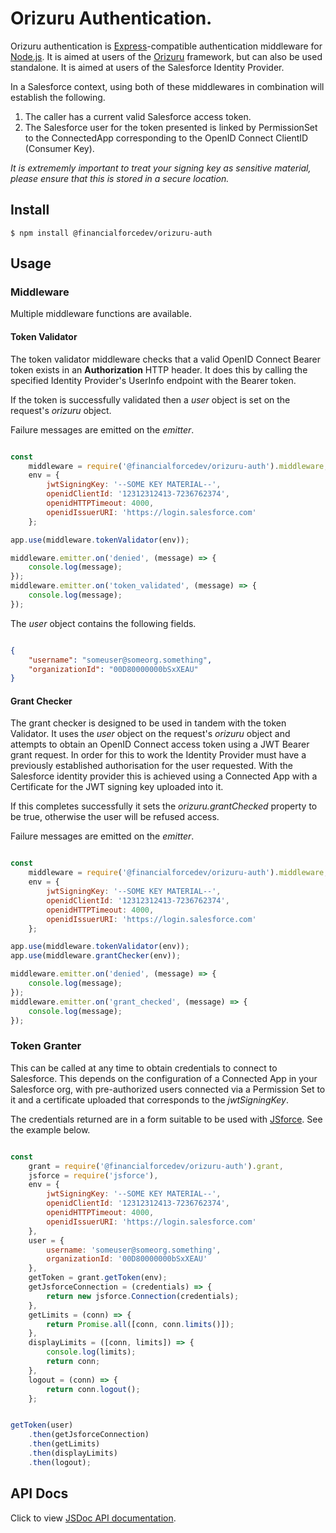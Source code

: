 # Orizuru Authentication.

Orizuru authentication is [Express](http://expressjs.com/)-compatible authentication
middleware for [Node.js](http://nodejs.org/). It is aimed at users of the [Orizuru](https://www.npmjs.com/package/@financialforcedev/orizuru) framework, but can also be used standalone. It is aimed at users of the Salesforce Identity Provider.

In a Salesforce context, using both of these middlewares in combination will establish the following.

1. The caller has a current valid Salesforce access token.
2. The Salesforce user for the token presented is linked by PermissionSet to the ConnectedApp corresponding to the OpenID Connect ClientID (Consumer Key).

*It is extrememly important to treat your signing key as sensitive material, please ensure that this is stored in a secure location.*

## Install

```
$ npm install @financialforcedev/orizuru-auth
```

## Usage

### Middleware

Multiple middleware functions are available.

#### Token Validator

The token validator middleware checks that a valid OpenID Connect Bearer token exists in an **Authorization** HTTP header. It does this by calling the specified Identity Provider's UserInfo endpoint with the Bearer token.

If the token is successfully validated then a *user* object is set on the request's *orizuru* object.

Failure messages are emitted on the *emitter*.

```javascript

const
	middleware = require('@financialforcedev/orizuru-auth').middleware,
	env = {
		jwtSigningKey: '--SOME KEY MATERIAL--',
		openidClientId: '12312312413-7236762374',
		openidHTTPTimeout: 4000,
		openidIssuerURI: 'https://login.salesforce.com'
	};

app.use(middleware.tokenValidator(env));

middleware.emitter.on('denied', (message) => {
	console.log(message);
});
middleware.emitter.on('token_validated', (message) => {
	console.log(message);
});


```

The *user* object contains the following fields.

```json

{
	"username": "someuser@someorg.something",
	"organizationId": "00D80000000bSxXEAU"
}

```

#### Grant Checker

The grant checker is designed to be used in tandem with the token Validator. It uses the *user* object on the request's *orizuru* object and attempts to obtain an OpenID Connect access token using a JWT Bearer grant request. In order for this to work the Identity Provider must have a previously established authorisation for the user requested. With the Salesforce identity provider this is achieved using a Connected App with a Certificate for the JWT signing key uploaded into it.

If this completes successfully it sets the *orizuru.grantChecked* property to be true, otherwise the user will be refused access.

Failure messages are emitted on the *emitter*.

```javascript

const
	middleware = require('@financialforcedev/orizuru-auth').middleware,
	env = {
		jwtSigningKey: '--SOME KEY MATERIAL--',
		openidClientId: '12312312413-7236762374',
		openidHTTPTimeout: 4000,
		openidIssuerURI: 'https://login.salesforce.com'
	};

app.use(middleware.tokenValidator(env));
app.use(middleware.grantChecker(env));

middleware.emitter.on('denied', (message) => {
    console.log(message);
});
middleware.emitter.on('grant_checked', (message) => {
	console.log(message);
});


```

### Token Granter

This can be called at any time to obtain credentials to connect to Salesforce. This depends on the configuration of a Connected App in your Salesforce org, with pre-authorized users connected via a Permission Set to it and a certificate uploaded that corresponds to the *jwtSigningKey*.

The credentials returned are in a form suitable to be used with [JSforce](https://jsforce.github.io/). See the example below.

```javascript

const
	grant = require('@financialforcedev/orizuru-auth').grant,
	jsforce = require('jsforce'),
	env = {
		jwtSigningKey: '--SOME KEY MATERIAL--',
		openidClientId: '12312312413-7236762374',
		openidHTTPTimeout: 4000,
		openidIssuerURI: 'https://login.salesforce.com'
	},
	user = {
		username: 'someuser@someorg.something',
		organizationId: '00D80000000bSxXEAU'
	},
	getToken = grant.getToken(env);
	getJsforceConnection = (credentials) => {
		return new jsforce.Connection(credentials);
	},
	getLimits = (conn) => {
		return Promise.all([conn, conn.limits()]);
	},
	displayLimits = ([conn, limits]) => {
		console.log(limits);
		return conn;
	},
	logout = (conn) => {
		return conn.logout();
	};


getToken(user)
	.then(getJsforceConnection)
	.then(getLimits)
	.then(displayLimits)
	.then(logout);

```
## API Docs

Click to view [JSDoc API documentation](http://htmlpreview.github.io/?https://github.com/financialforcedev/orizuru-auth/blob/master/doc/index.html).

